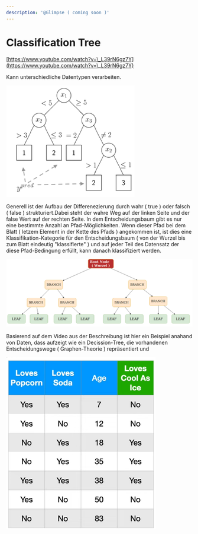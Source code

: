 ```yaml
---
description: '@Glimpse ( coming soon )'
---
```


# Classification Tree

[https://www.youtube.com/watch?v=\_L39rN6gz7Y](https://www.youtube.com/watch?v=\_L39rN6gz7Y)

Kann unterschiedliche Datentypen verarbeiten.

![](<../../../../../.gitbook/assets/grafik (11).png>)

Generell ist der Aufbau der Differenezierung durch wahr ( true ) oder falsch ( false ) strukturiert.Dabei steht der wahre Weg auf der linken Seite und der false Wert auf der rechten Seite. In dem Entscheidungsbaum gibt es nur eine bestimmte Anzahl an Pfad-Möglichkeiten. Wenn dieser Pfad bei dem Blatt ( letzem Element in der Kette des Pfads ) angekommen ist, ist dies eine Klassifikation-Kategorie für den Entscheidungsbaum ( von der Wurzel bis zum Blatt eindeutig "klassifierte" ) und auf jeder Teil des Datensatz der diese Pfad-Bedingung erfüllt, kann danach klassifiziert werden.

![](<../../../../../.gitbook/assets/grafik (46).png>)

Basierend auf dem Video aus der Beschreibung ist hier ein Beispiel anahand von Daten, dass aufzeigt wie ein Decission-Tree, die vorhandenen Entscheidungswege ( Graphen-Theorie ) repräsentiert und

![](<../../../../../.gitbook/assets/grafik (35).png>)
